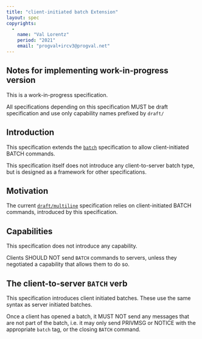 ```yaml
---
title: "client-initiated batch Extension"
layout: spec
copyrights:
  -
    name: "Val Lorentz"
    period: "2021"
    email: "progval+ircv3@progval.net"
---
```


## Notes for implementing work-in-progress version

This is a work-in-progress specification.

All specifications depending on this specification MUST be draft specification
and use only capability names prefixed by `draft/`

## Introduction

This specification extends the [`batch`][] specification to allow
client-initiated BATCH commands.

This specification itself does not introduce any client-to-server
batch type, but is designed as a framework for other specifications.

## Motivation

The current [`draft/multiline`][] specification relies on client-initiated
BATCH commands, introduced by this specification.

## Capabilities

This specification does not introduce any capability.

Clients SHOULD NOT send `BATCH` commands to servers, unless they negotiated
a capability that allows them to do so.

## The client-to-server `BATCH` verb

This specification introduces client initiated batches.
These use the same syntax as server initiated batches.

Once a client has opened a batch, it MUST NOT send any messages
that are not part of the batch, i.e. it may only send PRIVMSG or NOTICE
with the appropriate `batch` tag, or the closing `BATCH` command.


[`batch`]: ../extensions/batch.html
[`draft/multiline`]: ../extensions/multiline.html
